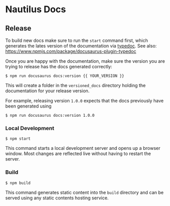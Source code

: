 # Nautilus Docs

## Release

To build new docs make sure to run the `start` command first, which generates the lates version of the documentation via [typedoc](https://typedoc.org/). See also: https://www.npmjs.com/package/docusaurus-plugin-typedoc

Once you are happy with the documentation, make sure the version you are trying to release has the docs generated correctly:

```
$ npm run docusaurus docs:version {{ YOUR_VERSION }}
```

This will create a folder in the `versioned_docs` directory holding the documentation for your release version.

For example, releasing version `1.0.0` expects that the docs previously have been generated using

```
$ npm run docusaurus docs:version 1.0.0
```

### Local Development

```
$ npm start
```

This command starts a local development server and opens up a browser window. Most changes are reflected live without having to restart the server.

### Build

```
$ npm build
```

This command generates static content into the `build` directory and can be served using any static contents hosting service.
